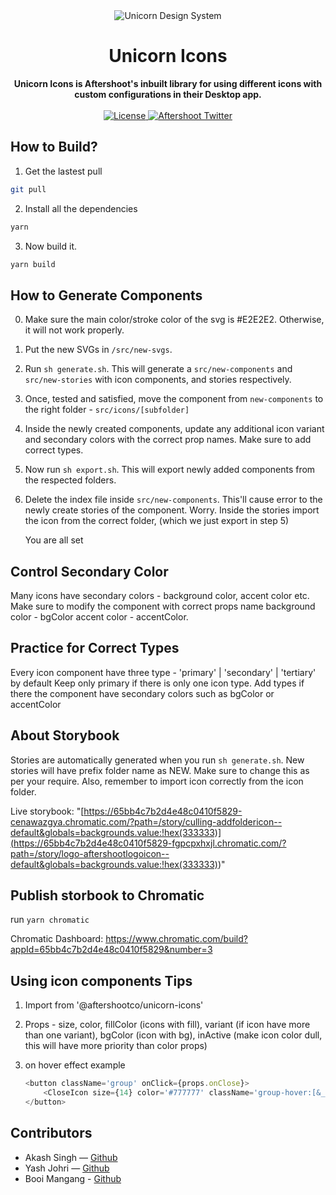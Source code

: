 <div align="center">
    <img src="https://i.imgur.com/buSetTc.png" alt="Unicorn Design System">
    <h1>Unicorn Icons</h1>
    <strong>Unicorn Icons is Aftershoot's inbuilt library for using different icons with custom configurations in their Desktop app.</strong>
</div>
<br>
<div align="center">
    <a href="https://github.com/aftershootco/Unicorn-Design-System/blob/develop-readme/LICENSE.md">
        <img src="https://img.shields.io/badge/License-Apache_2.0-blue.svg" alt="License">
    </a>
    <a href="https://twitter.com/aftershootco?lang=en">
        <img src="https://img.shields.io/twitter/follow/aftershootco?label=Twitter&style=flat&logo=twitter&color=1DA1F2" alt="Aftershoot Twitter">
    </a>
</div>

## How to Build?

1. Get the lastest pull

```sh
git pull
```

2. Install all the dependencies

```sh
yarn
```

3. Now build it.

```sh
yarn build
```

## How to Generate Components

0. Make sure the main color/stroke color of the svg is #E2E2E2. Otherwise, it will not work properly.

1. Put the new SVGs in `/src/new-svgs`.

2. Run `sh generate.sh`. This will generate a `src/new-components` and `src/new-stories` with icon components,
   and stories respectively.

3. Once, tested and satisfied, move the component from `new-components` to the right folder - `src/icons/[subfolder]`

4. Inside the newly created components, update any additional icon variant and secondary colors with the correct prop names. Make sure to add correct types.

5. Now run `sh export.sh`. This will export newly added components from the respected folders.

6. Delete the index file inside `src/new-components`. This'll cause error to the newly create stories of the component. Worry. Inside the stories import the icon from the correct folder, (which we just export in step 5)

    You are all set

## Control Secondary Color

Many icons have secondary colors - background color, accent color etc. Make sure to modify the component with correct props name
background color - bgColor
accent color - accentColor.

## Practice for Correct Types

Every icon component have three type - 'primary' | 'secondary' | 'tertiary' by default
Keep only primary if there is only one icon type.
Add types if there the component have secondary colors such as bgColor or accentColor

## About Storybook

Stories are automatically generated when you run `sh generate.sh`.
New stories will have prefix folder name as NEW. Make sure to change this as per your require.
Also, remember to import icon correctly from the icon folder.

Live storybook: "[https://65bb4c7b2d4e48c0410f5829-cenawazgya.chromatic.com/?path=/story/culling-addfoldericon--default&globals=backgrounds.value:!hex(333333)](<https://65bb4c7b2d4e48c0410f5829-fgpcpxhxjl.chromatic.com/?path=/story/logo-aftershootlogoicon--default&globals=backgrounds.value:!hex(333333)>)"

## Publish storbook to Chromatic

run `yarn chromatic`

Chromatic Dashboard: https://www.chromatic.com/build?appId=65bb4c7b2d4e48c0410f5829&number=3

## Using icon components Tips

1. Import from '@aftershootco/unicorn-icons'

2. Props - size, color, fillColor (icons with fill), variant (if icon have more than one variant), bgColor (icon with bg), inActive (make icon color dull, this will have more priority than color props)

3. on hover effect example

    ```js
    <button className='group' onClick={props.onClose}>
    	<CloseIcon size={14} color='#777777' className='group-hover:[&_*]:fill-white group-hover:[&_*]:stroke-white' />
    </button>
    ```

## Contributors

-   Akash Singh — [Github](https://github.com/frannkenstein)
-   Yash Johri — [Github](https://github.com/yash1200)
-   Booi Mangang - [Github](https://github.com/booi-dev)
